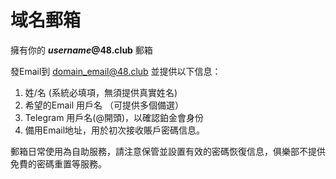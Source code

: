 # 域名郵箱

擁有你的 _**username**_**@48.club** 郵箱

發Email到 [domain\_email@48.club](mailto:domain\_email@bnb48.club) 並提供以下信息：

1. 姓/名 (系統必填項，無須提供真實姓名)
2. 希望的Email 用戶名 （可提供多個備選）
3. Telegram 用戶名(@開頭)，以確認鉑金會身份
4. 備用Email地址，用於初次接收賬戶密碼信息。

郵箱日常使用為自助服務，請注意保管並設置有效的密碼恢復信息，俱樂部不提供免費的密碼重置等服務。
